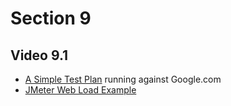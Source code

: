 # Section 9

## Video 9.1
- [A Simple Test Plan](GoogleSearch.jmx) running against Google.com
- [JMeter Web Load Example](https://github.com/hoantran-it/jmeter-webload-example)